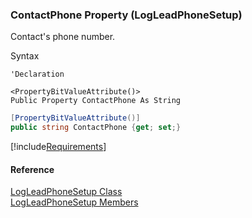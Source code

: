 ﻿### ContactPhone Property (LogLeadPhoneSetup)

Contact's phone number.

Syntax

```vbnet
'Declaration

<PropertyBitValueAttribute()>
Public Property ContactPhone As String
```

```csharp
[PropertyBitValueAttribute()]
public string ContactPhone {get; set;}
```

[!include[Requirements](../partials/requirements.md)]

#### Reference

[LogLeadPhoneSetup Class](FChoice.Toolkits.Clarify~FChoice.Toolkits.Clarify.Sales.LogLeadPhoneSetup.md)  
[LogLeadPhoneSetup Members](FChoice.Toolkits.Clarify~FChoice.Toolkits.Clarify.Sales.LogLeadPhoneSetup_members.md)